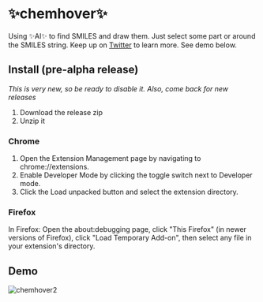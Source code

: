 # ✨chemhover✨

Using ✨AI✨ to find SMILES and draw them. Just select some part or around the SMILES string. Keep up on [Twitter](https://twitter.com/andrewwhite01) to learn more. See demo below.

## Install (pre-alpha release)

*This is very new, so be ready to disable it. Also, come back for new releases*

1. Download the release zip
2. Unzip it

### Chrome
1. Open the Extension Management page by navigating to chrome://extensions.
2. Enable Developer Mode by clicking the toggle switch next to Developer mode.
3. Click the Load unpacked button and select the extension directory.

### Firefox

In Firefox: Open the about:debugging page, click "This Firefox" (in newer versions of Firefox), click "Load Temporary Add-on", then select any file in your extension's directory.



## Demo

![chemhover2](https://user-images.githubusercontent.com/908389/130306740-f2040b54-123d-43b2-9094-c755d5349b00.gif)

